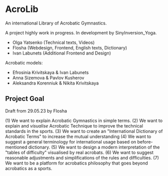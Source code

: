 # AcroLib

An international Library of Acrobatic Gymnastics.

A project highly work in progress.
In development by SinyInversion_Yoga.

* Olga Yatsenko (Technical texts, Videos)
* Flosha (Webdesign, Frontend, English texts, Dictionary)
* Ivan Labunets (Additional Frontend and Design)

Acrobatic models:
* Efrosinia Krivitskaya & Ivan Labunets
* Anna Sizemova & Pavlov Kusherov
* Aleksandra Korenniuk & Nikita Krivitskaya


## Project Goal
Draft from 29.05.23 by Flosha

(1) We want to explain Acrobatic Gymnastics in simple terms.
(2) We want to explain and *visualise* Acrobatic Technique to improve the technical standards in the sports. 
(3) We want to create an "International Dictionary of Acrobatic Terms" to increase the mutual understanding
(4) We want to suggest a general terminology for international usage based on before-mentioned dictionary. 
(5) We want to design a modern interpretation of the "tables of difficulty" visualised by real acrobats. 
(6) We want to suggest reasonable adjustments and simplifications of the rules and difficulties.
(7) We want to be a platform for acrobatics philosophy that goes beyond acrobatics as a sports. 




